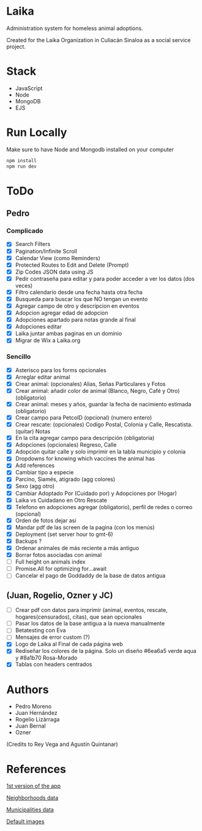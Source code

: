 # Laika

Administration system for homeless animal adoptions.

Created for the Laika Organization in Culiacán Sinaloa as a social service project.

# Stack

- JavaScript
- Node
- MongoDB
- EJS

# Run Locally

Make sure to have Node and Mongodb installed on your computer

```bash
npm install
npm run dev
```

# ToDo

## Pedro

### Complicado

- [x] Search Filters
- [x] Pagination/Infinite Scroll
- [x] Calendar View (como Reminders)
- [x] Protected Routes to Edit and Delete (Prompt)
- [x] Zip Codes JSON data using JS
- [x] Pedir contraseña para editar y para poder acceder a ver los datos (dos veces)
- [x] Filtro calendario desde una fecha hasta otra fecha
- [x] Busqueda para buscar los que NO tengan un evento
- [x] Agregar campo de otro y descripcion en eventos
- [x] Adopcion agregar edad de adopcion
- [x] Adopciones apartado para notas grande al final
- [x] Adopciones editar
- [x] Laika juntar ambas paginas en un dominio
- [x] Migrar de Wix a Laika.org

### Sencillo

- [x] Asterisco para los forms opcionales
- [x] Arreglar editar animal
- [x] Crear animal: (opcionales) Alias, Señas Particulares y Fotos
- [x] Crear animal: añadir color de animal (Blanco, Negro, Café y Otro) (obligatorio)
- [x] Crear animal: meses y años, guardar la fecha de nacimiento estimada (obligatorio)
- [x] Crear campo para PetcoID (opcional) (numero entero)
- [x] Crear rescate: (opcionales) Codigo Postal, Colonia y Calle, Rescatista. (quitar) Notas
- [x] En la cita agregar campo para descripción (obligatoria)
- [x] Adopciones (opcionales) Regreso, Calle
- [x] Adopción quitar calle y solo imprimir en la tabla municipio y colonia
- [x] Dropdowns for knowing which vaccines the animal has
- [x] Add references
- [x] Cambiar tipo a especie
- [x] Parcino, Siamés, atigrado (agg colores)
- [x] Sexo (agg otro)
- [x] Cambiar Adoptado Por (Cuidado por) y Adopciones por (Hogar)
- [x] Laika vs Cuidadano en Otro Rescate
- [x] Telefono en adopciones agregar (obligatorio), perfil de redes o correo (opcional)
- [x] Orden de fotos dejar asi
- [x] Mandar pdf de las screen de la pagina (con los menús)
- [x] Deployment (set server hour to gmt-6)
- [x] Backups ?
- [x] Ordenar animales de más reciente a más antiguo
- [x] Borrar fotos asociadas con animal
- [ ] Full height on animals index
- [ ] Promise.All for optimizing for...await
- [ ] Cancelar el pago de Goddaddy de la base de datos antigua

## (Juan, Rogelio, Ozner y JC)

- [ ] Crear pdf con datos para imprimir (animal, eventos, rescate, hogares(censurados), citas), que sean opcionales
- [ ] Pasar los datos de la base antigua a la nueva manualmente
- [ ] Betatesting con Eva
- [ ] Mensajes de error custom (?)
- [x] Logo de Laika al Final de cada página web
- [x] Rediseñar los colores de la página. Solo un diseño #6ea6a5 verde aqua y #8a1b70 Rosa-Morado
- [x] Tablas con headers centrados

# Authors

- Pedro Moreno
- Juan Hernández
- Rogelio Lizárraga
- Juan Bernal
- Ozner

(Credits to Rey Vega and Agustín Quintanar)

# References

[1st version of the app](https://github.com/ReyVega/Laika_WebPage)

[Neighborhoods data](https://www.correosdemexico.gob.mx/SSLServicios/ConsultaCP/CodigoPostal_Exportar.aspx)

[Municipalities data](https://cuentame.inegi.org.mx/monografias/informacion/sin/territorio/div_municipal.aspx?tema=me&e=25)

[Default images](https://www.freepik.es/fotos/perro-mestizo)
